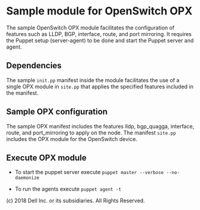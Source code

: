 # Sample module for OpenSwitch OPX

The sample OpenSwitch OPX module facilitates the configuration of features such as LLDP, BGP, interface, route, and port mirroring. It requires the Puppet setup (server-agent) to be done and start the Puppet server and agent.

## Dependencies

The sample ``init.pp`` manifest inside the module facilitates the use of a single OPX module in ``site.pp`` that applies the specified features included in the manifest.

## Sample OPX configuration

The sample OPX manifest includes the features lldp, bgp_quagga, interface, route, and port_mirroring to apply on the node. The manifest ``site.pp`` includes the OPX module for the OpenSwitch device.

## Execute OPX module

 - To start the puppet server execute ``puppet master --verbose --no-daemonize``

 - To run the agents execute ``puppet agent -t``


(c) 2018 Dell Inc. or its subsidiaries. All Rights Reserved.
